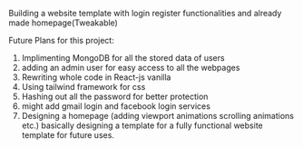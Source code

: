 Building a website template with login register functionalities and already made homepage(Tweakable)

Future Plans for this project: 
1. Implimenting MongoDB for all the stored data of users
2. adding an admin user for easy access to all the webpages
3. Rewriting whole code in React-js vanilla
4. Using tailwind framework for css
5. Hashing out all the password for better protection
6. might add gmail login and facebook login services
7. Designing a homepage (adding viewport animations scrolling animations etc.) basically designing a template for a fully functional website template for future uses.
